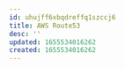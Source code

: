 ```yaml
---
id: uhujff6xbqdreffq1szccj6
title: AWS Route53
desc: ''
updated: 1655534016262
created: 1655534016262
---
```


